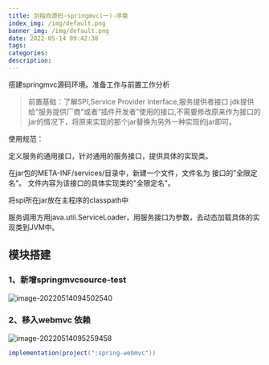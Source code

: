 ```yaml
---
title: 剑指向源码-springmvc(一)-序章
index_img: /img/default.png
banner_img: /img/default.png
date: 2022-05-14 09:42:38
tags:
categories:
description:
---
```


搭建springmvc源码环境。准备工作与前置工作分析

<!-- more -->

> 前置基础：了解SPI,Service Provider Interface,服务提供者接口 jdk提供给“服务提供厂商”或者“插件开发者”使用的接口,不需要修改原来作为接口的jar的情况下，将原来实现的那个jar替换为另外一种实现的jar即可。

使用规范：

定义服务的通用接口，针对通用的服务接口，提供具体的实现类。

在jar包的META-INF/services/目录中，新建一个文件，文件名为 接口的"全限定名"。 文件内容为该接口的具体实现类的"全限定名"。

将spi所在jar放在主程序的classpath中

服务调用方用java.util.ServiceLoader，用服务接口为参数，去动态加载具体的实现类到JVM中。

## 模块搭建

### 1、新增springmvcsource-test

![image-20220514094502540](https://file.hyqup.cn/img/image-20220514094502540.png)

### 2、移入webmvc 依赖

![image-20220514095259458](https://file.hyqup.cn/img/image-20220514095259458.png)

```groovy
implementation(project(":spring-webmvc"))
```

